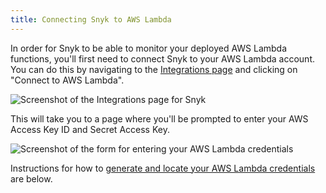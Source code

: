 ```yaml
---
title: Connecting Snyk to AWS Lambda
---
```

In order for Snyk to be able to monitor your deployed AWS Lambda functions, you'll first need to connect Snyk to your AWS Lambda account. You can do this by navigating to the [Integrations page](https://snyk.io/integrations) and clicking on "Connect to AWS Lambda".

![Screenshot of the Integrations page for Snyk](https://res.cloudinary.com/snyk/image/upload/c_scale,q_auto,w_auto/v1497365418/serverless-docs/integrations.png)

This will take you to a page where you'll be prompted to enter your AWS Access Key ID and Secret Access Key.

![Screenshot of the form for entering your AWS Lambda credentials](https://res.cloudinary.com/snyk/image/upload/c_scale,w_auto,q_auto/v1493156169/serverless-docs/aws-credentials.png)

Instructions for how to [generate and locate your AWS Lambda credentials](#generating-your-aws-lambda-credentials) are below.
